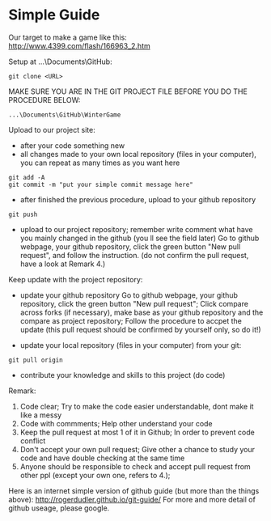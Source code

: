 # Simple Guide

Our target to make a game like this: http://www.4399.com/flash/166963_2.htm

Setup at ...\Documents\GitHub:
```
git clone <URL>
```



MAKE SURE YOU ARE IN THE GIT PROJECT FILE BEFORE YOU DO THE PROCEDURE BELOW:
```
...\Documents\GitHub\WinterGame
```


Upload to our project site:
- after your code something new
- all changes made to your own local repository (files in your computer), you can repeat as many times as you want here
```
git add -A
git commit -m "put your simple commit message here"
```
- after finished the previous procedure, upload to your github repository
```
git push
```
- upload to our project repository; remember write comment what have you mainly changed in the github (you ll see the field later)
Go to github webpage, your github repository, click the green button "New pull request", and follow the instruction. (do not confirm the pull request, have a look at Remark 4.)


Keep update with the project repository:
- update your github repository
Go to github webpage, your github repository, click the green button "New pull request";
Click compare across forks (if necessary), make base as your github repository and the compare as project repository;
Follow the procedure to accpet the update (this pull request should be confirmed by yourself only, so do it!)

- update your local repository (files in your computer) from your git:
```
git pull origin
```
- contribute your knowledge and skills to this project (do code)



Remark:

1. Code clear; Try to make the code easier understandable, dont make it like a messy
2. Code with commments; Help other understand your code
3. Keep the pull request at most 1 of it in Github; In order to prevent code conflict
4. Don't accept your own pull request; Give other a chance to study your code and have double checking at the same time
5. Anyone should be responsible to check and accept pull request from other ppl (except your own one, refers to 4.);


Here is an internet simple version of github guide (but more than the things above): http://rogerdudler.github.io/git-guide/
For more and more detail of github useage, please google.
